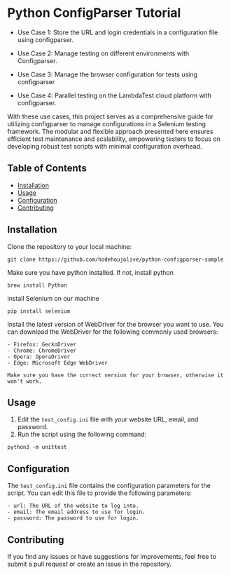 # Python ConfigParser Tutorial

- Use Case 1: Store the URL and login credentials in a configuration file using configparser.

- Use Case 2: Manage testing on different environments with Configparser.

- Use Case 3: Manage the browser configuration for tests using configparser

- Use Case 4: Parallel testing on the LambdaTest cloud platform with configparser.

With these use cases, this project serves as a comprehensive guide for utilizing configparser to manage configurations in a Selenium testing framework. The modular and flexible approach presented here ensures efficient test maintenance and scalability, empowering testers to focus on developing robust test scripts with minimal configuration overhead.

## Table of Contents

* [Installation](#installation)
* [Usage](#usage)
* [Configuration](#configuration)
* [Contributing](#contributing)

## Installation

Clone the repository to your local machine:
```
git clone https://github.com/hodehoujolive/python-configparser-sample
```

Make sure you have python installed. If not, install python
```
brew install Python
```

install Selenium on our machine
```
pip install selenium
```

Install the latest version of WebDriver for the browser you want to use. You can download the WebDriver for the following commonly used browsers:

    - Firefox: GeckoDriver
    - Chrome: ChromeDriver
    - Opera: OperaDriver
    - Edge: Microsoft Edge WebDriver
    
    Make sure you have the correct version for your browser, otherwise it won't work.

## Usage

1. Edit the ```test_config.ini``` file with your website URL, email, and password.
2. Run the script using the following command:

```
python3 -m unittest
```

## Configuration

The ```test_config.ini``` file contains the configuration parameters for the script. You can edit this file to provide the following parameters:

    - url: The URL of the website to log into.
    - email: The email address to use for login.
    - password: The password to use for login.

## Contributing

If you find any issues or have suggestions for improvements, feel free to submit a pull request or create an issue in the repository.
